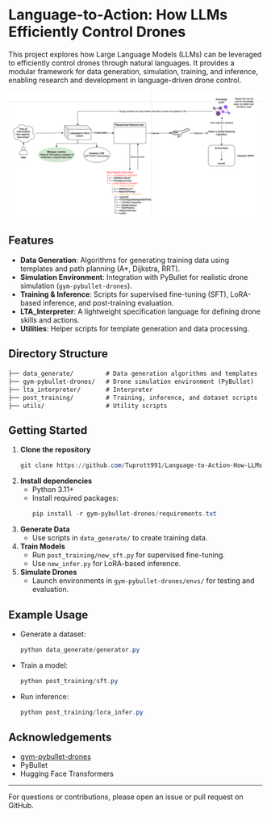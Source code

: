 # Language-to-Action: How LLMs Efficiently Control Drones

This project explores how Large Language Models (LLMs) can be leveraged to efficiently control drones through natural languages. It provides a modular framework for data generation, simulation, training, and inference, enabling research and development in language-driven drone control.

![Alt text](framework.png)

## Features
- **Data Generation**: Algorithms for generating training data using templates and path planning (A*, Dijkstra, RRT).
- **Simulation Environment**: Integration with PyBullet for realistic drone simulation (`gym-pybullet-drones`).
- **Training & Inference**: Scripts for supervised fine-tuning (SFT), LoRA-based inference, and post-training evaluation.
- **LTA_Interpreter**: A lightweight specification language for defining drone skills and actions.
- **Utilities**: Helper scripts for template generation and data processing.

## Directory Structure
```
├── data_generate/         # Data generation algorithms and templates
├── gym-pybullet-drones/   # Drone simulation environment (PyBullet)
├── lta_interpreter/       # Interpreter
├── post_training/         # Training, inference, and dataset scripts
├── utils/                 # Utility scripts
```

## Getting Started
1. **Clone the repository**
   ```powershell
   git clone https://github.com/Tuprott991/Language-to-Action-How-LLMs-Efficiently-Control-Drones.git
   ```
2. **Install dependencies**
   - Python 3.11+
   - Install required packages:
     ```powershell
     pip install -r gym-pybullet-drones/requirements.txt
     ```
3. **Generate Data**
   - Use scripts in `data_generate/` to create training data.
4. **Train Models**
   - Run `post_training/new_sft.py` for supervised fine-tuning.
   - Use `new_infer.py` for LoRA-based inference.
5. **Simulate Drones**
   - Launch environments in `gym-pybullet-drones/envs/` for testing and evaluation.

## Example Usage
- Generate a dataset:
  ```powershell
  python data_generate/generator.py
  ```
- Train a model:
  ```powershell
  python post_training/sft.py
  ```
- Run inference:
  ```powershell
  python post_training/lora_infer.py
  ```

## Acknowledgements
- [gym-pybullet-drones](https://github.com/utiasDSL/gym-pybullet-drones)
- PyBullet
- Hugging Face Transformers

---
For questions or contributions, please open an issue or pull request on GitHub.
